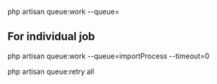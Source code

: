 php artisan queue:work --queue=<jobname>

For individual job
---------------------
php artisan queue:work --queue=importProcess --timeout=0

php artisan queue:retry all